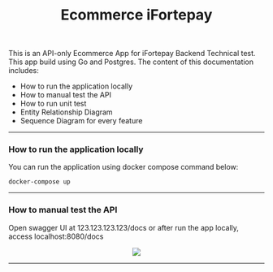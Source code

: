<h1 align="center"> 
    Ecommerce iFortepay
</h1>

<br/>

This is an API-only Ecommerce App for iFortepay Backend Technical test. This app build using Go and Postgres. The content of this documentation includes:

- How to run the application locally
- How to manual test the API
- How to run unit test
- Entity Relationship Diagram
- Sequence Diagram for every feature

___

<h3>
    How to run the application locally 
</h3>

You can run the application using docker compose command below:
```
docker-compose up
```

___

<h3>
    How to manual test the API
</h3>

Open swagger UI at 123.123.123.123/docs or after run the app locally, access localhost:8080/docs
<p align="center">
<img src="https://static1.smartbear.co/swagger/media/images/tools/opensource/swagger_ui.png"/>
</p>

___
